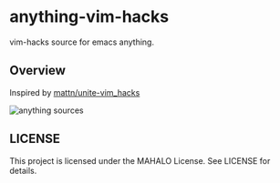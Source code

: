 # anything-vim-hacks

vim-hacks source for emacs anything.

## Overview

Inspired by [mattn/unite-vim_hacks](https://github.com/mattn/unite-vim_hacks)

![anything sources](https://cacoo.com/diagrams/3RzJjEbw14y5S85g-F6F0B.png)

## LICENSE

This project is licensed under the MAHALO License. See LICENSE for details.
